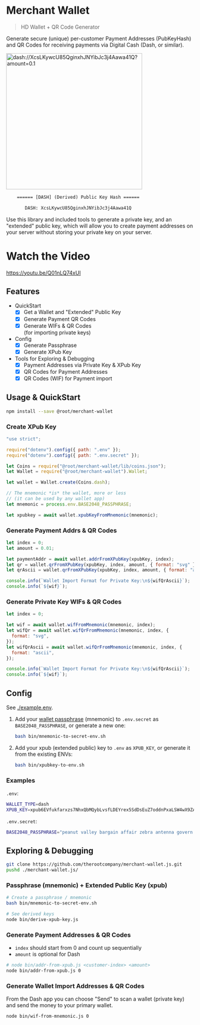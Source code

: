 # Merchant Wallet

> HD Wallet + QR Code Generator

Generate secure (unique) per-customer Payment Addresses (PubKeyHash) and QR
Codes for receiving payments via Digital Cash (Dash, or similar).

<img width="365" alt="dash://XcsLKywcU85QginxhJNYibJc3j4Aawa41Q?amount=0.1" src="https://user-images.githubusercontent.com/122831/155840879-a2b26db2-aa05-4c33-ab91-3496a34155de.png">

```txt
    ====== [DASH] (Derived) Public Key Hash ======

       DASH: XcsLKywcU85QginxhJNYibJc3j4Aawa41Q
```

Use this library and included tools to generate a private key, and an "extended"
public key, which will allow you to create payment addresses on your server
without storing your private key on your server.

# Watch the Video

<https://youtu.be/Q01nLQ74xUI>

## Features

- QuickStart
  - [x] Get a Wallet and "Extended" Public Key
  - [x] Generate Payment QR Codes
  - [x] Generate WIFs & QR Codes \
         (for importing private keys)
- Config
  - [x] Generate Passphrase
  - [x] Generate XPub Key
- Tools for Exploring & Debugging
  - [x] Payment Addresses via Private Key & XPub Key
  - [x] QR Codes for Payment Addresses
  - [x] QR Codes (WIF) for Payment import

## Usage & QuickStart

```bash
npm install --save @root/merchant-wallet
```

### Create XPub Key

```js
"use strict";

require("dotenv").config({ path: ".env" });
require("dotenv").config({ path: ".env.secret" });

let Coins = require("@root/merchant-wallet/lib/coins.json");
let Wallet = require("@root/merchant-wallet").Wallet;

let wallet = Wallet.create(Coins.dash);

// The mnemonic *is* the wallet, more or less
// (it can be used by any wallet app)
let mnemonic = process.env.BASE2048_PASSPHRASE;

let xpubkey = await wallet.xpubKeyFromMnemonic(mnemonic);
```

### Generate Payment Addrs & QR Codes

```js
let index = 0;
let amount = 0.01;

let paymentAddr = await wallet.addrFromXPubKey(xpubKey, index);
let qr = wallet.qrFromXPubKey(xpubKey, index, amount, { format: "svg" });
let qrAscii = wallet.qrFromXPubKey(xpubKey, index, amount, { format: "ascii" });

console.info(`Wallet Import Format for Private Key:\n${wifQrAscii}`);
console.info(`${wif}`);
```

### Generate Private Key WIFs & QR Codes

```js
let index = 0;

let wif = await wallet.wifFromMnemonic(mnemonic, index);
let wifQr = await wallet.wifQrFromMnemonic(mnemonic, index, {
  format: "svg",
});
let wifQrAscii = await wallet.wifQrFromMnemonic(mnemonic, index, {
  format: "ascii",
});

console.info(`Wallet Import Format for Private Key:\n${wifQrAscii}`);
console.info(`${wif}`);
```

## Config

See [./example.env](/example.env).

1. Add your [wallet passphrase](https://passphrase.js.org) (mnemonic) to
   `.env.secret` as `BASE2048_PASSPHRASE`, or generate a new one:
   ```bash
   bash bin/mnemonic-to-secret-env.sh
   ```
2. Add your xpub (extended public) key to `.env` as `XPUB_KEY`, or generate it
   from the existing ENVs:
   ```bash
   bash bin/xpubkey-to-env.sh
   ```

### Examples

`.env`:

```bash
WALLET_TYPE=dash
XPUB_KEY=xpub6EVfukfarxzs7NhxQbMQybLvsfLDEYrex5SdDsEuZ7oddnPxaLSW4wX9ZAR5zVYSFnxAum6oiSH4CYmLvJrpe75NXNnVuyWGoz9vdNcwGVJ
```

`.env.secret`:

```bash
BASE2048_PASSPHRASE="peanut valley bargain affair zebra antenna govern bind myth doll weekend elbow"
```

## Exploring & Debugging

```bash
git clone https://github.com/therootcompany/merchant-wallet.js.git
pushd ./merchant-wallet.js/
```

### Passphrase (mnemonic) + Extended Public Key (xpub)

```bash
# Create a passphrase / mnemonic
bash bin/mnemonic-to-secret-env.sh

# See derived keys
node bin/derive-xpub-key.js
```

### Generate Payment Addresses & QR Codes

- `index` should start from 0 and count up sequentially
- `amount` is optional for Dash

```bash
# node bin/addr-from-xpub.js <customer-index> <amount>
node bin/addr-from-xpub.js 0
```

### Generate Wallet Import Addresses & QR Codes

From the Dash app you can choose "Send" to scan a wallet (private key) and send
the money to your primary wallet.

```bash
node bin/wif-from-mnemonic.js 0
```
